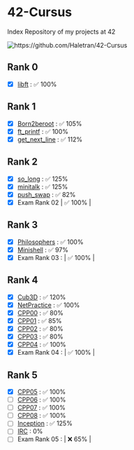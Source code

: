 # 42-Cursus
Index Repository of my projects at 42

<img src="https://badges.pufler.dev/visits/Haletran/42-Cursus" alt="https://github.com/Haletran/42-Cursus"> </img>

## Rank 0
- [x] <a href="https://github.com/Haletran/42_libft">libft</a> :  ✅ 100% 
## Rank 1
- [x] <a href="https://github.com/Haletran/42_Born2beroot">Born2beroot</a> : ✅ 105% 
- [x] <a href="https://github.com/Haletran/42_ft-printf">ft_printf</a> : ✅ 100% 
- [x] <a href="https://github.com/Haletran/42_get_next_line">get_next_line</a> : ✅ 112% 
## Rank 2
- [x] <a href="https://github.com/Haletran/42_So-long">so_long</a> : ✅ 125% 
- [x] <a href="https://github.com/Haletran/42_Minitalk">minitalk</a> : ✅ 125% 
- [x] <a href="https://github.com/Haletran/42_push-swap">push_swap</a> : ✅ 82% 
- [x] Exam Rank 02 | ✅ 100% |
## Rank 3
- [x] <a href="https://github.com/Haletran/42_Philosophers">Philosophers</a> :  ✅ 100%
- [x] <a href="https://github.com/Haletran/42_Minishell">Minishell</a> : ✅ 97%
- [x] Exam Rank 03 : | ✅ 100% |
## Rank 4
- [x] <a href="https://github.com/Haletran/42_Cub3D">Cub3D</a> : ✅ 120%
- [x] <a href="https://github.com/Haletran/42_NetPractice">NetPractice</a> : ✅ 100%
- [x] <a href="https://github.com/Haletran/42_CPP/tree/main/CPP00">CPP00</a> : ✅ 80%
- [x] <a href="https://github.com/Haletran/42_CPP/tree/main/CPP01">CPP01</a> : ✅ 85%
- [x] <a href="https://github.com/Haletran/42_CPP/tree/main/CPP02">CPP02</a> : ✅ 80%
- [x] <a href="https://github.com/Haletran/42_CPP/tree/main/CPP02">CPP03</a> : ✅ 80%
- [x] <a href="https://github.com/Haletran/42_CPP/tree/main/CPP04">CPP04</a> : ✅ 100%
- [x] Exam Rank 04 : | ✅ 100% |
## Rank 5
- [x] <a href="https://github.com/Haletran/42_CPP/tree/main/CPP05">CPP05</a> : ✅ 100%
- [ ] <a href="https://github.com/Haletran/42_CPP/tree/main/CPP06">CPP06</a> : ✅ 100%
- [ ] <a href="https://github.com/Haletran/42_CPP/tree/main/CPP07">CPP07</a> : ✅ 100%
- [ ] <a href="https://github.com/Haletran/42_CPP/tree/main/CPP08">CPP08</a> : ✅ 100%
- [ ] <a href="https://github.com/Haletran/42_Inception">Inception</a> : ✅ 125%
- [ ] <a href="https://github.com/Haletran/42_FT_IRC">IRC</a> : 0%
- [ ] Exam Rank 05 : | ❌ 65% |
